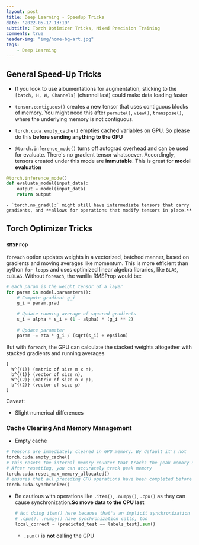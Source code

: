 ```yaml
---
layout: post
title: Deep Learning - Speedup Tricks
date: '2022-05-17 13:19'
subtitle: Torch Optimizer Tricks, Mixed Precision Training
comments: true
header-img: "img/home-bg-art.jpg"
tags:
    - Deep Learning
---
```


## General Speed-Up Tricks

- If you look to use albumentations for augmentation, sticking to the `[batch, H, W, Channels]` (channel last) could make data loading faster

- `tensor.contiguous()` creates a new tensor that uses contiguous blocks of memory. You might need this after `permute()`, `view()`, `transpose()`, where the underlying memory is not contiguous.

- `torch.cuda.empty_cache()` empties cached variables on GPU. So please do this **before sending anything to the GPU**

- `@torch.inference_mode()` turns off autograd overhead and can be used for evaluate. There's no gradient tensor whatsoever. Accordingly, tensors created under this mode are **immutable**. This is great for **model evaluation**

```python
@torch.inference_mode()
def evaluate_model(input_data):
    output = model(input_data)
    return output
```

    - `torch.no_grad():` might still have intermediate tensors that carry gradients, and **allows for operations that modify tensors in place.**

## Torch Optimizer Tricks

### `RMSProp`

`foreach` option updates weights in a vectorized, batched manner, based on gradients and moving averages like momentum. This is more efficient than python `for loops` and uses optimized linear algebra libraries, like `BLAS`, `cuBLAS`. Without `foreach`, the vanilla RMSProp would be:

```python
# each param is the weight tensor of a layer
for param in model.parameters():
    # Compute gradient g_i
    g_i = param.grad

    # Update running average of squared gradients
    s_i = alpha * s_i + (1 - alpha) * (g_i ** 2)

    # Update parameter
    param -= eta * g_i / (sqrt(s_i) + epsilon)
```

But with `foreach`, the GPU can calculate the stacked weights altogether with stacked gradients and running averages

```
[
  W^{(1)} (matrix of size m x n),
  b^{(1)} (vector of size n),
  W^{(2)} (matrix of size n x p),
  b^{(2)} (vector of size p)
]
```

Caveat:

- Slight numerical differences

### Cache Clearing And Memory Management

- Empty cache

```python
# Tensors are immediately cleared in GPU memory. By default it's not
torch.cuda.empty_cache()
# This resets the internal memory counter that tracks the peak memory usage on the GPU.
# After resetting, you can accurately track peak memory
torch.cuda.reset_max_memory_allocated()
# ensures that all preceding GPU operations have been completed before moving to the next operation.
torch.cuda.synchronize()
```

- Be cautious with operations like `.item()`, `.numpy()`, `.cpu()` as they can cause synchronization.**So move data to the CPU last**

    ```python
    # Not doing item() here because that's an implicit synchronization call
    # .cpu(), .numpy() have synchronization calls, too
    local_correct = (predicted_test == labels_test).sum()
    ```

  - `.sum()` is **not** calling the GPU
